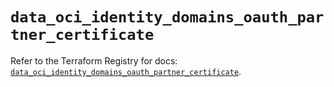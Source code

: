 # `data_oci_identity_domains_oauth_partner_certificate`

Refer to the Terraform Registry for docs: [`data_oci_identity_domains_oauth_partner_certificate`](https://registry.terraform.io/providers/oracle/oci/6.18.0/docs/data-sources/identity_domains_oauth_partner_certificate).

